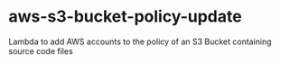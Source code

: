 # aws-s3-bucket-policy-update
Lambda to add AWS accounts to the policy of an S3 Bucket containing source code files
